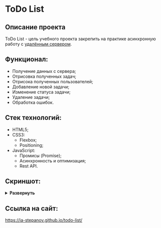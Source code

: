 # ToDo List

## Описание проекта

ToDo List - цель учебного проекта закрепить на практике асинхронную работу с [удалённым сервером](https://jsonplaceholder.typicode.com/).

## Функционал:

- Получение данных с сервера;
- Отрисовка полученных задач;
- Отрисока полученных пользователей;
- Добавление новой задачи;
- Изменение статуса задачи;
- Удаление задачи;
- Обработка ошибок.

## Стек технологий:

- HTML5;
- CSS3:
  - Flexbox;
  - Positioning;
- JavaScript:
  - Промисы (Promise);
  - Асинхронность и оптимизация;
  - Rest API.

## Скриншот:

<details><summary><b>Развернуть</b></summary>

[![todo-list](https://user-images.githubusercontent.com/86494748/148142880-fd2b2fed-891a-437e-8755-fd22612f9872.jpg)](https://ia-stepanov.github.io/todo-list/)

</details>

## Ссылка на сайт:

https://ia-stepanov.github.io/todo-list/
